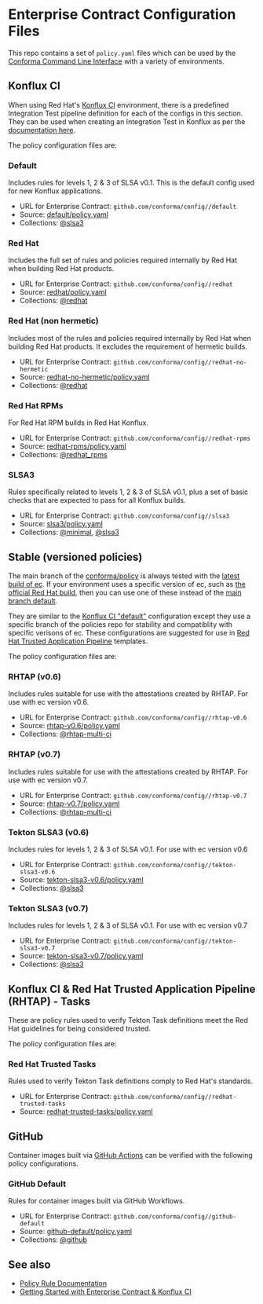 # Enterprise Contract Configuration Files

This repo contains a set of `policy.yaml` files which can be used by the [Conforma
Command Line Interface](https://github.com/conforma/cli) with a variety of
environments.

## Konflux CI

When using Red Hat's [Konflux CI](https://github.com/konflux-ci/)
environment, there is a predefined Integration Test pipeline definition for each of the configs in
this section. They can be used when creating an Integration Test in Konflux as per the [documentation
here](https://konflux-ci.dev/docs/advanced-how-tos/managing-compliance-with-ec/).

The policy configuration files are:

### Default

Includes rules for levels 1, 2 & 3 of SLSA v0.1. This is the default config used for new Konflux applications.

* URL for Enterprise Contract: `github.com/conforma/config//default`
* Source: [default/policy.yaml](https://github.com/conforma/config/blob/main/default/policy.yaml)
* Collections: [@slsa3](https://conforma.dev/docs/policy/release_policy.html#slsa3)

### Red Hat

Includes the full set of rules and policies required internally by Red Hat when building Red Hat products.

* URL for Enterprise Contract: `github.com/conforma/config//redhat`
* Source: [redhat/policy.yaml](https://github.com/conforma/config/blob/main/redhat/policy.yaml)
* Collections: [@redhat](https://conforma.dev/docs/policy/release_policy.html#redhat)

### Red Hat (non hermetic)

Includes most of the rules and policies required internally by Red Hat when building Red Hat products. It excludes the requirement of hermetic builds.

* URL for Enterprise Contract: `github.com/conforma/config//redhat-no-hermetic`
* Source: [redhat-no-hermetic/policy.yaml](https://github.com/conforma/config/blob/main/redhat-no-hermetic/policy.yaml)
* Collections: [@redhat](https://conforma.dev/docs/policy/release_policy.html#redhat)

### Red Hat RPMs

For Red Hat RPM builds in Red Hat Konflux.

* URL for Enterprise Contract: `github.com/conforma/config//redhat-rpms`
* Source: [redhat-rpms/policy.yaml](https://github.com/conforma/config/blob/main/redhat-rpms/policy.yaml)
* Collections: [@redhat_rpms](https://conforma.dev/docs/policy/release_policy.html#redhat_rpms)

### SLSA3

Rules specifically related to levels 1, 2 & 3 of SLSA v0.1, plus a set of basic checks that are expected to pass for all Konflux builds.

* URL for Enterprise Contract: `github.com/conforma/config//slsa3`
* Source: [slsa3/policy.yaml](https://github.com/conforma/config/blob/main/slsa3/policy.yaml)
* Collections: [@minimal](https://conforma.dev/docs/policy/release_policy.html#minimal), [@slsa3](https://conforma.dev/docs/policy/release_policy.html#slsa3)


## Stable (versioned policies)

The main branch of the [conforma/policy](https://github.com/conforma/policy)
is always tested with the [latest build of ec](https://github.com/conforma/cli/releases). If
your environment uses a specific version of ec, such as
[the official Red Hat build](https://catalog.redhat.com/software/containers/rhtas/ec-rhel9/65f1f9dcfc649a18c6075de5),
then you can use one of these instead of the
[main branch default](https://github.com/conforma/config?tab=readme-ov-file#default).

They are similar to the [Konflux CI "default"](#default) configuration except they use a specific branch
of the policies repo for stability and compatiblity with specific verisons of ec. These configurations are
suggested for use in [Red Hat Trusted Application Pipeline](https://developers.redhat.com/products/trusted-application-pipeline/overview) templates.

The policy configuration files are:

### RHTAP (v0.6)

Includes rules suitable for use with the attestations created by RHTAP. For use with ec version v0.6.

* URL for Enterprise Contract: `github.com/conforma/config//rhtap-v0.6`
* Source: [rhtap-v0.6/policy.yaml](https://github.com/conforma/config/blob/main/rhtap-v0.6/policy.yaml)
* Collections: [@rhtap-multi-ci](https://conforma.dev/docs/policy/release_policy.html#rhtap-multi-ci)

### RHTAP (v0.7)

Includes rules suitable for use with the attestations created by RHTAP. For use with ec version v0.7.

* URL for Enterprise Contract: `github.com/conforma/config//rhtap-v0.7`
* Source: [rhtap-v0.7/policy.yaml](https://github.com/conforma/config/blob/main/rhtap-v0.7/policy.yaml)
* Collections: [@rhtap-multi-ci](https://conforma.dev/docs/policy/release_policy.html#rhtap-multi-ci)

### Tekton SLSA3 (v0.6)

Includes rules for levels 1, 2 & 3 of SLSA v0.1. For use with ec version v0.6

* URL for Enterprise Contract: `github.com/conforma/config//tekton-slsa3-v0.6`
* Source: [tekton-slsa3-v0.6/policy.yaml](https://github.com/conforma/config/blob/main/tekton-slsa3-v0.6/policy.yaml)
* Collections: [@slsa3](https://conforma.dev/docs/policy/release_policy.html#slsa3)

### Tekton SLSA3 (v0.7)

Includes rules for levels 1, 2 & 3 of SLSA v0.1. For use with ec version v0.7

* URL for Enterprise Contract: `github.com/conforma/config//tekton-slsa3-v0.7`
* Source: [tekton-slsa3-v0.7/policy.yaml](https://github.com/conforma/config/blob/main/tekton-slsa3-v0.7/policy.yaml)
* Collections: [@slsa3](https://conforma.dev/docs/policy/release_policy.html#slsa3)


## Konflux CI & Red Hat Trusted Application Pipeline (RHTAP) - Tasks

These are policy rules used to verify Tekton Task definitions meet the Red Hat guidelines for being
considered trusted.

The policy configuration files are:

### Red Hat Trusted Tasks

Rules used to verify Tekton Task definitions comply to Red Hat's standards.

* URL for Enterprise Contract: `github.com/conforma/config//redhat-trusted-tasks`
* Source: [redhat-trusted-tasks/policy.yaml](https://github.com/conforma/config/blob/main/redhat-trusted-tasks/policy.yaml)


## GitHub

Container images built via [GitHub Actions](https://docs.github.com/actions) can be verified with
the following policy configurations.

### GitHub Default

Rules for container images built via GitHub Workflows.

* URL for Enterprise Contract: `github.com/conforma/config//github-default`
* Source: [github-default/policy.yaml](https://github.com/conforma/config/blob/main/github-default/policy.yaml)
* Collections: [@github](https://conforma.dev/docs/policy/release_policy.html#github)

## See also

* [Policy Rule Documentation](https://conforma.dev/docs/policy/release_policy.html)
* [Getting Started with Enterprise Contract &amp; Konflux CI](https://conforma.dev/docs/user-guide/getting-started.html)
